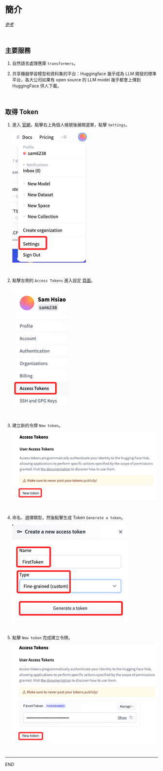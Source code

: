 # 簡介


_[參考](https://github.com/build-on-aws/llm-rag-vectordb-python/tree/main)_

<br>

## 主要服務

1. 自然語言處理應庫 `transformers`。

2. 共享機器學習模型和資料集的平台：Huggingface 幾乎成為 LLM 開發的標準平台，各大公司如果有 open source 的 LLM model 幾乎都會上傳到 HuggingFace 供人下載。

<br>

## 取得 Token

1. 進入 [官網](https://huggingface.co/)，點擊右上角個人帳號後展開選單，點擊 `Settings`。

    ![](images/img_04.png)

<br>

2. 點擊左側的 `Access Tokens` 進入設定 [頁面](https://huggingface.co/settings/tokens)。

    ![](images/img_05.png)

<br>

3. 建立新的令牌 `New token`。

    ![](images/img_01.png)

<br>

4. 命名、選擇類型，然後點擊生成 Token `Generate a token`。

    ![](images/img_02.png)

<br>

5. 點擊 `New token` 完成建立令牌。

    ![](images/img_03.png)

<br>

___

_END_